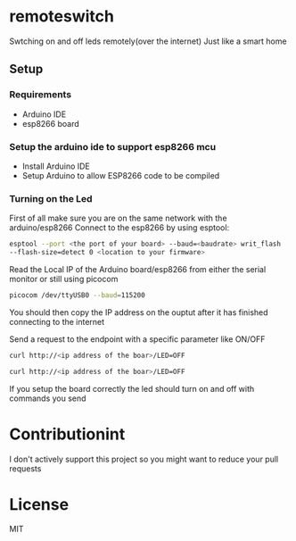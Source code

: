 # remoteswitch
Swtching on and off leds remotely(over the internet) Just like a smart home

## Setup
### Requirements
* Arduino IDE
* esp8266 board

### Setup the arduino ide to support esp8266 mcu
* Install Arduino IDE
* Setup Arduino to allow ESP8266 code to be compiled


### Turning on the Led
First of all make sure you are on the same network with the arduino/esp8266
Connect to the esp8266 by using esptool:
```bash
esptool --port <the port of your board> --baud=<baudrate> writ_flash
--flash-size=detect 0 <location to your firmware>
```
Read the Local IP of the Arduino board/esp8266 from either the serial monitor
or still using picocom
```bash
picocom /dev/ttyUSB0 --baud=115200
```
You should then copy the IP address on the ouptut after it has finished
connecting to the  internet

Send a request to the endpoint with a specific parameter like ON/OFF
```bash
curl http://<ip address of the boar>/LED=OFF
```

```bash
curl http://<ip address of the boar>/LED=OFF
```

If you setup the board correctly the led should turn on and off with commands
you send


# Contributionint
I don't actively support this project so you might want to reduce your pull
requests 
# License
MIT
